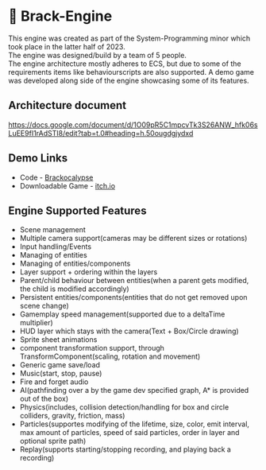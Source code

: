 # :beers: Brack-Engine

This engine was created as part of the System-Programming minor which took place in the latter half of 2023.  
The engine was designed/build by a team of 5 people.  
The engine architecture mostly adheres to ECS, but due to some of the requirements items like behaviourscripts are also supported. 
A demo game was developed along side of the engine showcasing some of its features.

## Architecture document
https://docs.google.com/document/d/1O09pR5C1mpcvTk3S26ANW_hfk06sLuEE9fI1rAdSTI8/edit?tab=t.0#heading=h.50ougdgjydxd

## Demo Links
- Code - [Brackocalypse](https://github.com/Stef-van-Stipdonk/Brackocalypse)
- Downloadable Game - [itch.io](https://jessemampaey.itch.io/brackocalypse)

## Engine Supported Features 
 - Scene management
 - Multiple camera support(cameras may be different sizes or rotations)
 - Input handling/Events
 - Managing of entities
 - Managing of entities/components
 - Layer support + ordering within the layers
 - Parent/child behaviour between entities(when a parent gets modified, the child is modified accordingly)
 - Persistent entities/components(entities that do not get removed upon scene change)
 - Gamemplay speed management(supported due to a deltaTime multiplier)
 - HUD layer which stays with the camera(Text + Box/Circle drawing)
 - Sprite sheet animations
 - component transformation support, through TransformComponent(scaling, rotation and movement)
 - Generic game save/load
 - Music(start, stop, pause)
 - Fire and forget audio
 - AI(pathfinding over a by the game dev specified graph, A* is provided out of the box)
 - Physics(includes, collision detection/handling for box and circle colliders, gravity, friction, mass)
 - Particles(supportes modifying of the lifetime, size, color, emit interval, max amount of particles, speed of said particles, order in layer and optional sprite path)
 - Replay(supports starting/stopping recording, and playing back a recording)

